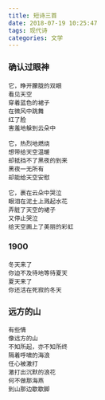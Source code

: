 ```yaml
---
title: 短诗三首
date: 2018-07-19 10:25:47
tags: 现代诗
categories: 文学
---
```


### 确认过眼神

```
它，睁开朦胧的双眼
看见天空
穿着蓝色的裙子
在微风中跳舞
红了脸
害羞地躲到云朵中

它，热烈地燃烧
想带给天空温暖
却抵挡不了黑夜的到来
黑夜一无所有
却能给天空安慰

它，裹在云朵中哭泣
眼泪在泥土上溅起水花
弄脏了天空的裙子
又停止哭泣
给天空画上了美丽的彩虹
```

### 1900
```
冬天来了
你迫不及待地等待夏天
夏天来了
你还活在死寂的冬天
```

### 远方的山
```
有些情
像远方的山
不知所起，亦不知所终
隔着呼啸的海浪
任心被激打
激打出沉默的浪花
何不做那海燕
到山那边歇歇脚
```
